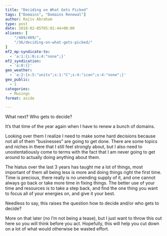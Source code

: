 ```yaml
---
title: "Deciding on What Gets Picked"
tags: ["Domains", "Domains Renewal"]
author: Rajiv Abraham
type: post
date: 2018-02-05T05:01:44+00:00
aliases: [
    "/489/489/",
    "/36/deciding-on-what-gets-picked/"
]
mf2_mp-syndicate-to:
  - 'a:1:{i:0;s:4:"none";}'
mf2_syndication:
  - 'a:0:{}'
geo_weather:
  - 'a:2:{s:5:"units";s:1:"C";s:4:"icon";s:4:"none";}'
geo_public:
  - 1
categories:
  - Musings
format: aside

---
```

<p style="text-align: left;">
  What next? Who gets to decide?
</p>

<p style="text-align: left;">
  It&#8217;s that time of the year again when I have to renew a bunch of domains.
</p>

<p style="text-align: left;">
  Looking over them I realize I need to make some hard decisions because not all of them &#8220;businesses&#8221; are going to get done. There are some topics and niches in there that I still feel strongly about, but I also need to unostentatiously come to terms with the fact that I am never going to get around to actually doing anything about them.
</p>

<p style="text-align: left;">
  The hiatus over the last 3 years has taught me a lot of things, most important of them all being less is more and doing things right the first time. Time is precious, there really is no unending supply of it, and one cannot always go back or take more time in fixing things. The better use of your time and resources is to take a step back, and find the one thing you want to focus all of your energies on, and give it your best.
</p>

<p style="text-align: left;">
  Needless to say, this raises the question how to decide and/or who gets to decide?
</p>

<p style="text-align: left;">
  More on that later (no I&#8217;m not being a tease), but I just want to throw this out here so you will think before you act. Hopefully, this will help you cut down on a lot of what would otherwise be wasted effort.
</p>